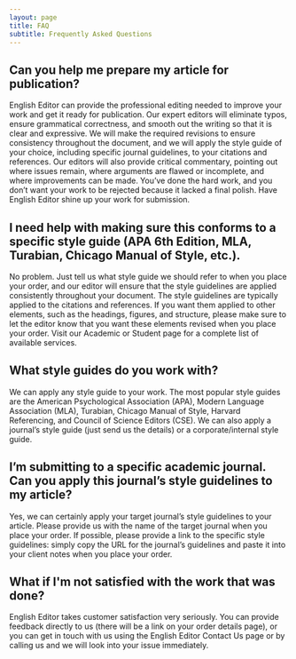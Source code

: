 ```yaml
---
layout: page
title: FAQ
subtitle: Frequently Asked Questions
---
```

## Can you help me prepare my article for publication?
English Editor can provide the professional editing needed to improve your work and get it ready for publication. Our expert editors will eliminate typos, ensure grammatical correctness, and smooth out the writing so that it is clear and expressive. We will make the required revisions to ensure consistency throughout the document, and we will apply the style guide of your choice, including specific journal guidelines, to your citations and references. Our editors will also provide critical commentary, pointing out where issues remain, where arguments are flawed or incomplete, and where improvements can be made.
You’ve done the hard work, and you don’t want your work to be rejected because it lacked a final polish. Have English Editor shine up your work for submission. 

## I need help with making sure this conforms to a specific style guide (APA 6th Edition, MLA, Turabian, Chicago Manual of Style, etc.).
No problem. Just tell us what style guide we should refer to when you place your order, and our editor will ensure that the style guidelines are applied consistently throughout your document. The style guidelines are typically applied to the citations and references. If you want them applied to other elements, such as the headings, figures, and structure, please make sure to let the editor know that you want these elements revised when you place your order. Visit our Academic or Student page for a complete list of available services.

## What style guides do you work with?
We can apply any style guide to your work. The most popular style guides are the American Psychological Association (APA), Modern Language Association (MLA), Turabian, Chicago Manual of Style, Harvard Referencing, and Council of Science Editors (CSE). We can also apply a journal’s style guide (just send us the details) or a corporate/internal style guide.

## I’m submitting to a specific academic journal. Can you apply this journal’s style guidelines to my article?
Yes, we can certainly apply your target journal’s style guidelines to your article. Please provide us with the name of the target journal when you place your order. If possible, please provide a link to the specific style guidelines: simply copy the URL for the journal’s guidelines and paste it into your client notes when you place your order. 

## What if I'm not satisfied with the work that was done?
English Editor takes customer satisfaction very seriously. You can provide feedback directly to us (there will be a link on your order details page), or you can get in touch with us using the English Editor Contact Us page or by calling us and we will look into your issue immediately.
